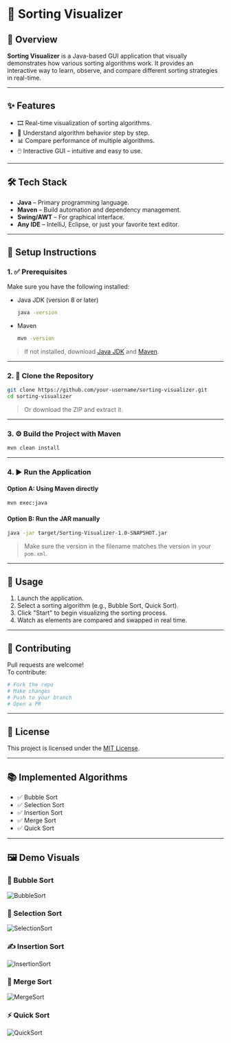 # 🔢 Sorting Visualizer

## 📌 Overview
**Sorting Visualizer** is a Java-based GUI application that visually demonstrates how various sorting algorithms work. It provides an interactive way to learn, observe, and compare different sorting strategies in real-time.

---

## ✨ Features
- 🎞️ Real-time visualization of sorting algorithms.
- 🧠 Understand algorithm behavior step by step.
- 📊 Compare performance of multiple algorithms.
- 🖱️ Interactive GUI – intuitive and easy to use.

---

## 🛠️ Tech Stack
- **Java** – Primary programming language.
- **Maven** – Build automation and dependency management.
- **Swing/AWT** – For graphical interface.
- **Any IDE** – IntelliJ, Eclipse, or just your favorite text editor.

---

## 🚀 Setup Instructions

### 1. ✅ Prerequisites
Make sure you have the following installed:

- Java JDK (version 8 or later)  
  ```bash
  java -version
  ```
- Maven  
  ```bash
  mvn -version
  ```

> If not installed, download [Java JDK](https://adoptopenjdk.net/) and [Maven](https://maven.apache.org/install.html).

---

### 2. 📁 Clone the Repository
```bash
git clone https://github.com/your-username/sorting-visualizer.git
cd sorting-visualizer
```
> Or download the ZIP and extract it.

---

### 3. ⚙️ Build the Project with Maven
```bash
mvn clean install
```

---

### 4. ▶️ Run the Application

#### Option A: Using Maven directly
```bash
mvn exec:java
```

#### Option B: Run the JAR manually
```bash
java -jar target/Sorting-Visualizer-1.0-SNAPSHOT.jar
```
> Make sure the version in the filename matches the version in your `pom.xml`.

---

## 🧪 Usage
1. Launch the application.
2. Select a sorting algorithm (e.g., Bubble Sort, Quick Sort).
3. Click "Start" to begin visualizing the sorting process.
4. Watch as elements are compared and swapped in real time.

---

## 🤝 Contributing
Pull requests are welcome!  
To contribute:
```bash
# Fork the repo
# Make changes
# Push to your branch
# Open a PR
```

---

## 📄 License
This project is licensed under the [MIT License](LICENSE).

---

## 📚 Implemented Algorithms
- ✅ Bubble Sort
- ✅ Selection Sort
- ✅ Insertion Sort
- ✅ Merge Sort
- ✅ Quick Sort

---

## 🖼️ Demo Visuals

### 🔁 Bubble Sort
![BubbleSort](resources/bubblesort.gif)

### 🎯 Selection Sort
![SelectionSort](resources/selectionsort.gif)

### ✍️ Insertion Sort
![InsertionSort](resources/insertionsort.gif)

### 🧩 Merge Sort
![MergeSort](resources/mergesort.gif)

### ⚡ Quick Sort
![QuickSort](resources/quicksort.gif)
